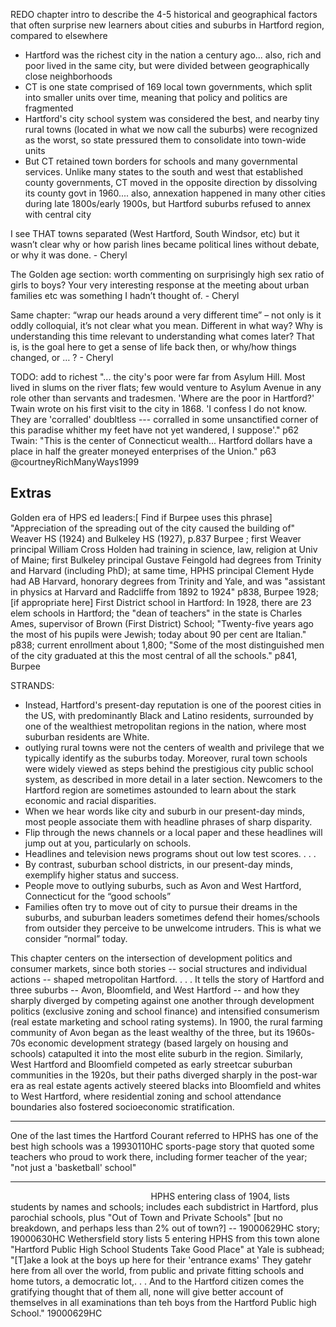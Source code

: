 REDO chapter intro to describe the 4-5 historical and geographical factors that often surprise new learners about cities and suburbs in Hartford region, compared to elsewhere

- Hartford was the richest city in the nation a century ago... also, rich and poor lived in the same city, but were divided between geographically close neighborhoods
- CT is one state comprised of 169 local town governments, which split into smaller units over time, meaning that policy and politics are fragmented
- Hartford's city school system was considered the best, and nearby tiny rural towns (located in what we now call the suburbs) were recognized as the worst, so state pressured them to consolidate into town-wide units
- But CT retained town borders for schools and many governmental services. Unlike many states to the south and west that established county governments, CT moved in the opposite direction by dissolving its county govt in 1960.... also, annexation happened in many other cities during late 1800s/early 1900s, but Hartford suburbs refused to annex with central city

I see THAT towns separated (West Hartford, South Windsor, etc) but it wasn’t clear why or how parish lines became political lines without debate, or why it was done. - Cheryl

The Golden age section: worth commenting on surprisingly high sex ratio of girls to boys? Your very interesting response at the meeting about urban families etc was something I hadn’t thought of. - Cheryl

Same chapter: “wrap our heads around a very different time” – not only is it oddly colloquial, it’s not clear what you mean. Different in what way? Why is understanding this time relevant to understanding what comes later? That is, is the goal here to get a sense of life back then, or why/how things changed, or … ? - Cheryl

TODO: add to richest
"... the city's poor were far from Asylum Hill. Most lived in slums on the river flats; few would venture to Asylum Avenue in any role other than servants and tradesmen. 'Where are the poor in Hartford?' Twain wrote on his first visit to the city in 1868. 'I confess I do not know. They are 'corralled' doubltless --- corralled in some unsanctified corner of this paradise whither my feet have not yet wandered, I suppose'." p62
Twain: "This is the center of Connecticut wealth... Hartford dollars have a place in half the greater moneyed enterprises of the Union." p63 @courtneyRichManyWays1999


## Extras

Golden era of HPS ed leaders:\[ Find if Burpee uses this phrase\] "Appreciation of the spreading out of the city caused the building of" Weaver HS (1924) and Bulkeley HS (1927), p.837 Burpee ; first Weaver principal William Cross Holden had training in science, law, religion at Univ of Maine; first Bulkeley principal Gustave Feingold had degrees from Trinity and Harvard (including PhD); at same time, HPHS principal Clement Hyde had AB Harvard, honorary degrees from Trinity and Yale, and was "assistant in physics at Harvard and Radcliffe from 1892 to 1924" p838, Burpee 1928;
[if appropriate here] First District school in Hartford: In 1928, there are 23 elem schools in Hartford; the "dean of teachers" in the state is Charles Ames, supervisor of Brown (First District) School; "Twenty-five years ago the most of his pupils were Jewish; today about 90 per cent are Italian." p838; current enrollment about 1,800; "Some of the most distinguished men of the city graduated at this the most central of all the schools." p841, Burpee




STRANDS:
- Instead, Hartford's present-day reputation is one of the poorest cities in the US, with predominantly Black and Latino residents, surrounded by one of the wealthiest metropolitan regions in the nation, where most suburban residents are White.
- outlying rural towns were not the centers of wealth and privilege that we typically identify as the suburbs today. Moreover, rural town schools were widely viewed as steps behind the prestigious city public school system, as described in more detail in a later section. Newcomers to the Hartford region are sometimes astounded to learn about the stark economic and racial disparities.
- When we hear words like city and suburb in our present-day minds, most people associate them with headline phrases of sharp disparity.
- Flip through the news channels or a local paper and these headlines will jump out at you, particularly on schools.
- Headlines and television news programs shout out low test scores. . . .   
- By contrast, suburban school districts, in our present-day minds, exemplify higher status and success.
- People move to outlying suburbs, such as Avon and West Hartford, Connecticut for the “good schools”
- Families often try to move out of city to pursue their dreams in the suburbs, and suburban leaders sometimes defend their homes/schools from outsider they perceive to be unwelcome intruders. This is what we consider “normal” today.

This chapter centers on the intersection of development politics and consumer markets, since both stories -- social structures and individual actions -- shaped metropolitan Hartford. . . . It tells the story of Hartford and three suburbs -- Avon, Bloomfield, and West Hartford -- and how they sharply diverged by competing against one another through development politics (exclusive zoning and school finance) and intensified consumerism (real estate marketing and school rating systems).
In 1900, the rural farming community of Avon began as the least wealthy of the three, but its 1960s-70s economic development strategy (based largely on housing and schools) catapulted it into the most elite suburb in the region. Similarly, West Hartford and Bloomfield competed as early streetcar suburban communities in the 1920s, but their paths diverged sharply in the post-war era as real estate agents actively steered blacks into Bloomfield and whites to West Hartford, where residential zoning and school attendance boundaries also fostered socioeconomic stratification.

****

One of the last times the Hartford Courant referred to HPHS has one of the best high schools was a 19930110HC sports-page story that quoted some teachers who proud to work there, including former teacher of the year; "not just a 'basketball' school"
***
                                                        
HPHS entering class of 1904, lists students by names and schools; includes each subdistrict in Hartford, plus parochial schools, plus "Out of Town and Private Schools" [but no breakdown, and perhaps less than 2% out of town?] -- 19000629HC story; 19000630HC Wethersfield story lists 5 entering HPHS from this town alone
"Hartford Public High School Students Take Good Place" at Yale is subhead; "[T]ake a look at the boys up here for their 'entrance exams' They gatehr here from all over the world, from public and private fitting schools and home tutors, a democratic lot,. . . And to the Hartford citizen comes the gratifying thought that of them all, none will give better account of themselves in all examinations than teh boys from the Hartford Public high School." 19000629HC
